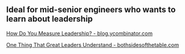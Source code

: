 ## Ideal for mid-senior engineers who wants to learn about leadership

[How Do You Measure Leadership? - blog.ycombinator.com](https://blog.ycombinator.com/how-do-you-measure-leadership/)

[One Thing That Great Leaders Understand - bothsidesofthetable.com](https://bothsidesofthetable.com/the-one-thing-that-great-leaders-understand-ba479e48bd9e)
